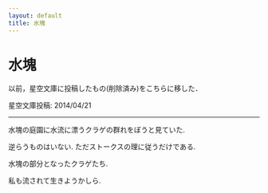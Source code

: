 ```yaml
---
layout: default
title: 水塊
---
```


# 水塊

以前，星空文庫に投稿したもの(削除済み)をこちらに移した．

星空文庫投稿: 2014/04/21

---

水塊の庭園に水流に漂うクラゲの群れをぼうと見ていた.

逆らうものはいない. ただストークスの理に従うだけである. 

水塊の部分となったクラゲたち. 

私も流されて生きようかしら.